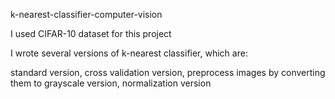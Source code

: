 k-nearest-classifier-computer-vision

I used CIFAR-10 dataset for this project

I wrote several versions of k-nearest classifier, which are:

standard version, cross validation version, preprocess images by converting them to grayscale version, normalization version
